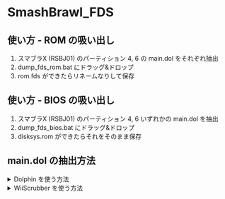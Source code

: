 # SmashBrawl_FDS

## 使い方 - ROM の吸い出し

1. スマブラX (RSBJ01) のパーティション 4, 6 の main.dol をそれぞれ抽出
2. dump_fds_rom.bat にドラッグ&ドロップ
3. rom.fds ができたらリネームなりして保存

## 使い方 - BIOS の吸い出し

1. スマブラX (RSBJ01) のパーティション 4, 6 いずれかの main.dol を抽出
2. dump_fds_bios.bat にドラッグ&ドロップ
3. disksys.rom ができたらそれをそのまま保存

## main.dol の抽出方法
<details><summary>Dolphin を使う方法</summary>

  1. [Dolphin](https://dolphin-emu.org/) をインストール
  2. 右クリックから「プロパティ」 → 「構造」タブを開く
  3. HBAJ01, HBCJ01 でそれぞれ右クリック → 「システムデータを抽出...」 をクリック
  4. sys フォルダ に main.dol がある
  
</details>
<details><summary>WiiScrubber を使う方法</summary>

  1. [WiiScrubber](https://wiidatabase.de/downloads/pc-tools/wiiscrubber/) をインストール
  2. MakeKeyBin.exe を起動し, ウィンドウの指示に従い値を入力
  3. WIIScrubber.exe を起動し, 「LOAD ISO」をクリックし, RSBJ01 の ROM を選択
  4. Partition 4, 6 の main.dol を選択し, 右クリック → 「Extract」をクリック
  
</details>
